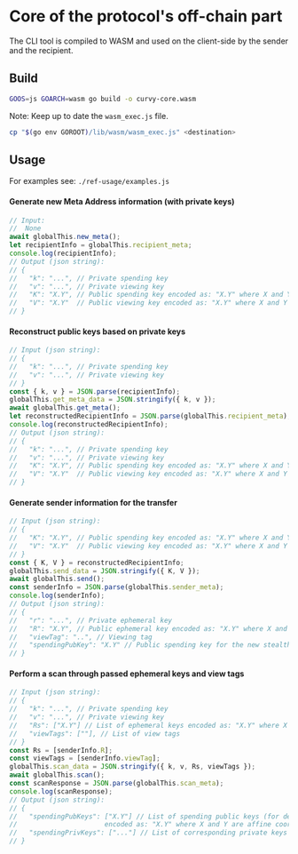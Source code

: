 # Core of the protocol's off-chain part

The CLI tool is compiled to WASM and used on the client-side by the sender and the recipient.

## Build

```bash
GOOS=js GOARCH=wasm go build -o curvy-core.wasm
```

Note: Keep up to date the `wasm_exec.js` file.

```bash
cp "$(go env GOROOT)/lib/wasm/wasm_exec.js" <destination>
```

## Usage

For examples see: `./ref-usage/examples.js`

#### Generate new Meta Address information (with private keys)

```javascript
// Input:
//  None
await globalThis.new_meta();
let recipientInfo = globalThis.recipient_meta;
console.log(recipientInfo);
// Output (json string):
// {
//   "k": "...", // Private spending key
//   "v": "...", // Private viewing key
//   "K": "X.Y", // Public spending key encoded as: "X.Y" where X and Y are affine coordinates
//   "V": "X.Y"  // Public viewing key encoded as: "X.Y" where X and Y are affine coordinates
// }
```

#### Reconstruct public keys based on private keys

```javascript
// Input (json string):
// {
//   "k": "...", // Private spending key
//   "v": "...", // Private viewing key
// }
const { k, v } = JSON.parse(recipientInfo);
globalThis.get_meta_data = JSON.stringify({ k, v });
await globalThis.get_meta();
let reconstructedRecipientInfo = JSON.parse(globalThis.recipient_meta);
console.log(reconstructedRecipientInfo);
// Output (json string):
// {
//   "k": "...", // Private spending key
//   "v": "...", // Private viewing key
//   "K": "X.Y", // Public spending key encoded as: "X.Y" where X and Y are affine coordinates
//   "V": "X.Y"  // Public viewing key encoded as: "X.Y" where X and Y are affine coordinates
// }
```

#### Generate sender information for the transfer

```javascript
// Input (json string):
// {
//   "K": "X.Y", // Public spending key encoded as: "X.Y" where X and Y are affine coordinates
//   "V": "X.Y"  // Public viewing key encoded as: "X.Y" where X and Y are affine coordinates
// }
const { K, V } = reconstructedRecipientInfo;
globalThis.send_data = JSON.stringify({ K, V });
await globalThis.send();
const senderInfo = JSON.parse(globalThis.sender_meta);
console.log(senderInfo);
// Output (json string):
// {
//   "r": "...", // Private ephemeral key
//   "R": "X.Y", // Public ephemeral key encoded as: "X.Y" where X and Y are affine coordinates
//   "viewTag": "..", // Viewing tag
//   "spendingPubKey": "X.Y" // Public spending key for the new stealth account, encoded as: "X.Y" where X and Y are affine coordinates
// }
```

#### Perform a scan through passed ephemeral keys and view tags

```javascript
// Input (json string):
// {
//   "k": "...", // Private spending key
//   "v": "...", // Private viewing key
//   "Rs": ["X.Y"] // List of ephemeral keys encoded as: "X.Y" where X and Y are affine coordinates
//   "viewTags": [""], // List of view tags
// }
const Rs = [senderInfo.R];
const viewTags = [senderInfo.viewTag];
globalThis.scan_data = JSON.stringify({ k, v, Rs, viewTags });
await globalThis.scan();
const scanResponse = JSON.parse(globalThis.scan_meta);
console.log(scanResponse);
// Output (json string):
// {
//   "spendingPubKeys": ["X.Y"] // List of spending public keys (for detected stealth accounts)
//                      encoded as: "X.Y" where X and Y are affine coordinates
//   "spendingPrivKeys": ["..."] // List of corresponding private keys for the detected stealth accounts
// }
```
